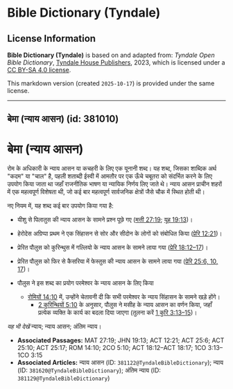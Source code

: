 # Bible Dictionary (Tyndale)

## License Information

**Bible Dictionary (Tyndale)** is based on and adapted from: _Tyndale Open Bible Dictionary_, [Tyndale House Publishers](https://tyndaleopenresources.com/), 2023, which is licensed under a [CC BY-SA 4.0 license](https://creativecommons.org/licenses/by-sa/4.0/legalcode.en).

This markdown version (created `2025-10-17`) is provided under the same license.



--------------------------------

## बेमा (न्याय आसन) (id: 381010)

बेमा (न्याय आसन)
================

रोम के अधिकारी के न्याय आसन या कचहरी के लिए एक यूनानी शब्द। यह शब्द, जिसका शाब्दिक अर्थ "कदम" या "चाल" है, पहली शताब्दी ईस्वी में आमतौर पर एक ऊँचे चबूतरा को संदर्भित करने के लिए उपयोग किया जाता था जहाँ राजनीतिक भाषण या न्यायिक निर्णय लिए जाते थे। न्याय आसन प्राचीन शहरों में एक महत्वपूर्ण विशेषता थी, जो कई बार महत्वपूर्ण सार्वजनिक क्षेत्रों जैसे चौक में स्थित होती थी।

नए नियम में, यह शब्द कई बार उपयोग किया गया है:

* यीशु से पिलातुस की न्याय आसन के सामने प्रश्न पूछे गए ([मत्ती 27:19](https://ref.ly/Matt27:19); [यूह 19:13](https://ref.ly/John19:13))।
* हेरोदेस अग्रिप्पा प्रथम ने एक सिंहासन से सोर और सीदोन के लोगों को संबोधित किया ([प्रेरि 12:21](https://ref.ly/Acts12:21))।
* प्रेरित पौलुस को कुरिन्थुस में गल्लियो के न्याय आसन के सामने लाया गया ([प्रेरि 18:12–17](https://ref.ly/Acts18:12-Acts18:17))।
* प्रेरित पौलुस को फिर से कैसरिया में फेस्तुस की न्याय आसन के सामने लाया गया ([प्रेरि 25:6, 10, 17](https://ref.ly/Acts25:6,Acts25:10,Acts25:17))।
* पौलुस ने इस शब्द का प्रयोग परमेश्वर के न्याय आसन के लिए किया

    + [रोमियों 14:10](https://ref.ly/Rom14:10) में, उन्होंने चेतावनी दी कि सभी परमेश्वर के न्याय सिंहासन के सामने खड़े होंगे।
        + [2 कुरिन्थियों 5:10](https://ref.ly/2Cor5:10) के अनुसार, पौलुस ने मसीह के न्याय आसन का वर्णन किया, जहाँ प्रत्येक व्यक्ति के कार्य का बदला दिया जाएगा (तुलना करें [1 कुरि 3:13–15](https://ref.ly/1Cor3:13-1Cor3:15))।

*यह भी देखें* न्याय; न्याय आसन; अंतिम न्याय।

* **Associated Passages:** MAT 27:19; JHN 19:13; ACT 12:21; ACT 25:6; ACT 25:10; ACT 25:17; ROM 14:10; 2CO 5:10; ACT 18:12–ACT 18:17; 1CO 3:13–1CO 3:15
* **Associated Articles:** न्याय आसन (ID: `381122@TyndaleBibleDictionary`); न्याय (ID: `381620@TyndaleBibleDictionary`); अंतिम न्याय  (ID: `381129@TyndaleBibleDictionary`)

